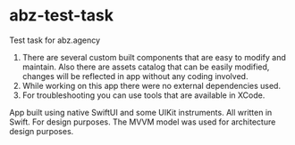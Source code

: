 # abz-test-task
Test task for abz.agency

1. There are several custom built components that are easy to modify and maintain. Also there are assets catalog that can be easily modified, changes will     be reflected in app without any coding involved.
2. While working on this app there were no external dependencies used.
3. For troubleshooting you can use tools that are available in XCode.

App built using native SwiftUI and some UIKit instruments. All written in Swift. For design purposes. The MVVM model was used for architecture design purposes.
